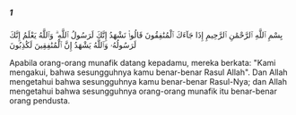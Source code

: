 ##### 1

<span class="ayah">بِسْمِ ٱللَّهِ ٱلرَّحْمَٰنِ ٱلرَّحِيمِ إِذَا جَآءَكَ ٱلْمُنَٰفِقُونَ قَالُوا۟ نَشْهَدُ إِنَّكَ لَرَسُولُ ٱللَّهِ ۗ وَٱللَّهُ يَعْلَمُ إِنَّكَ لَرَسُولُهُۥ وَٱللَّهُ يَشْهَدُ إِنَّ ٱلْمُنَٰفِقِينَ لَكَٰذِبُونَ</span>

<span class="ayah_translation">Apabila orang-orang munafik datang kepadamu, mereka berkata: "Kami mengakui, bahwa sesungguhnya kamu benar-benar Rasul Allah". Dan Allah mengetahui bahwa sesungguhnya kamu benar-benar Rasul-Nya; dan Allah mengetahui bahwa sesungguhnya orang-orang munafik itu benar-benar orang pendusta.</span>
